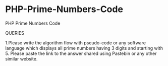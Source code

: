 # PHP-Prime-Numbers-Code
PHP Prime Numbers Code

QUERIES

1.Please write the algorithm flow with pseudo-code or any software language which displays all prime numbers having 3 digits and starting with 5. 
Please paste the link to the answer shared using Pastebin or any other similar website.
